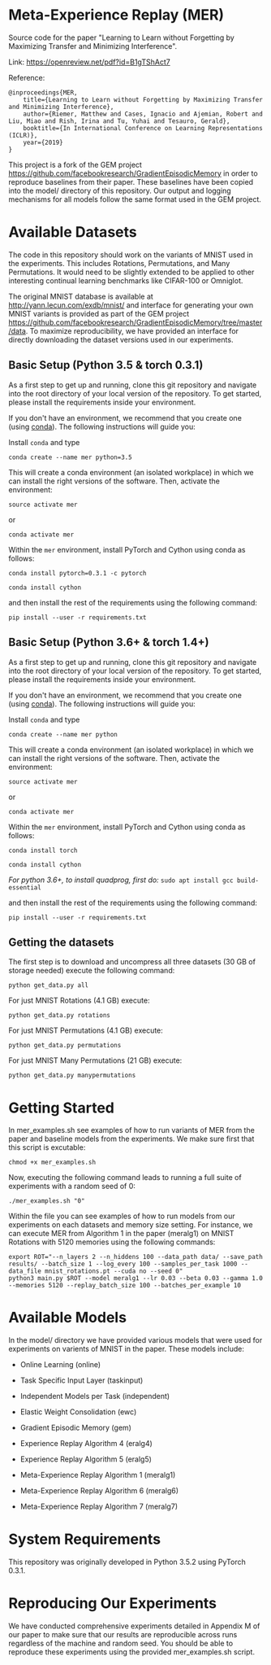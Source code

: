 # Meta-Experience Replay (MER)

Source code for the paper "Learning to Learn without Forgetting by Maximizing Transfer and Minimizing Interference".

Link: https://openreview.net/pdf?id=B1gTShAct7

Reference:
```
@inproceedings{MER,
    title={Learning to Learn without Forgetting by Maximizing Transfer and Minimizing Interference},   
    author={Riemer, Matthew and Cases, Ignacio and Ajemian, Robert and Liu, Miao and Rish, Irina and Tu, Yuhai and Tesauro, Gerald},    
    booktitle={In International Conference on Learning Representations (ICLR)},    
    year={2019}   
}
```

This project is a fork of the GEM project https://github.com/facebookresearch/GradientEpisodicMemory in order to reproduce baselines from their paper. These baselines have been copied into the model/ directory of this repository. Our output and logging mechanisms for all models follow the same format used in the GEM project. 

# Available Datasets

The code in this repository should work on the variants of MNIST used in the experiments. This includes Rotations, Permutations, and Many Permutations. It would need to be slightly extended to be applied to other interesting continual learning benchmarks like CIFAR-100 or Omniglot.

The original MNIST database is available at http://yann.lecun.com/exdb/mnist/ and interface for generating your own MNIST variants is provided as part of the GEM project https://github.com/facebookresearch/GradientEpisodicMemory/tree/master/data. To maximize reproducibility, we have provided an interface for directly downloading the dataset versions used in our experiments.

## Basic Setup (Python 3.5 & torch 0.3.1)

As a first step to get up and running, clone this git repository and navigate into the root directory of your local version of the repository. To get started, please install the requirements inside your environment.

If you don't have an environment, we recommend that you create one (using [conda](http://anaconda.org)). The following instructions will guide you:

Install `conda` and type

```conda create --name mer python=3.5```

This will create a conda environment (an isolated workplace) in which we can install the right versions of the software. Then, activate the environment:

```source activate mer```

or

```conda activate mer```

Within the `mer` environment, install PyTorch and Cython using conda as follows:

```conda install pytorch=0.3.1 -c pytorch```

```conda install cython```

and then install the rest of the requirements using the following command:

```pip install --user -r requirements.txt```


## Basic Setup (Python 3.6+ & torch 1.4+)

As a first step to get up and running, clone this git repository and navigate into the root directory of your local version of the repository. To get started, please install the requirements inside your environment.

If you don't have an environment, we recommend that you create one (using [conda](http://anaconda.org)). The following instructions will guide you:

Install `conda` and type

```conda create --name mer python```

This will create a conda environment (an isolated workplace) in which we can install the right versions of the software. Then, activate the environment:

```source activate mer```

or

```conda activate mer```

Within the `mer` environment, install PyTorch and Cython using conda as follows:

```conda install torch```

```conda install cython```

_For python 3.6+, to install quadprog, first do:_
```sudo apt install gcc build-essential```

and then install the rest of the requirements using the following command:

```pip install --user -r requirements.txt```

## Getting the datasets

The first step is to download and uncompress all three datasets (30 GB of storage needed) execute the following command:

```python get_data.py all```

For just MNIST Rotations (4.1 GB) execute:

```python get_data.py rotations```

For just MNIST Permutations (4.1 GB) execute:

```python get_data.py permutations```

For just MNIST Many Permutations (21 GB) execute:

```python get_data.py manypermutations```

# Getting Started

In mer_examples.sh see examples of how to run variants of MER from the paper and baseline models from the experiments. We make sure first that this script is excutable:

```chmod +x mer_examples.sh```

Now, executing the following command leads to running a full suite of experiments with a random seed of 0:

```
./mer_examples.sh "0"
```

Within the file you can see examples of how to run models from our experiments on each datasets and memory size setting. For instance, we can execute MER from Algorithm 1 in the paper (meralg1) on MNIST Rotations with 5120 memories using the following commands:
```
export ROT="--n_layers 2 --n_hiddens 100 --data_path data/ --save_path results/ --batch_size 1 --log_every 100 --samples_per_task 1000 --data_file mnist_rotations.pt --cuda no --seed 0"
python3 main.py $ROT --model meralg1 --lr 0.03 --beta 0.03 --gamma 1.0 --memories 5120 --replay_batch_size 100 --batches_per_example 10
```

# Available Models

In the model/ directory we have provided various models that were used for experiments on varients of MNIST in the paper. These models include:

- Online Learning (online)

- Task Specific Input Layer (taskinput)

- Independent Models per Task (independent)

- Elastic Weight Consolidation (ewc)

- Gradient Episodic Memory (gem)

- Experience Replay Algorithm 4 (eralg4)

- Experience Replay Algorithm 5 (eralg5)

- Meta-Experience Replay Algorithm 1 (meralg1)

- Meta-Experience Replay Algorithm 6 (meralg6)

- Meta-Experience Replay Algorithm 7 (meralg7)

# System Requirements

This repository was originally developed in Python 3.5.2 using PyTorch 0.3.1. 

# Reproducing Our Experiments 

We have conducted comprehensive experiments detailed in Appendix M of our paper to make sure that our results are reproducible across runs regardless of the machine and random seed. You should be able to reproduce these experiments using the provided mer_examples.sh script.
